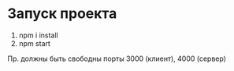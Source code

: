 # Запуск проекта

1. npm i install
2. npm start

Пр. должны быть свободны порты 3000 (клиент), 4000 (сервер)
